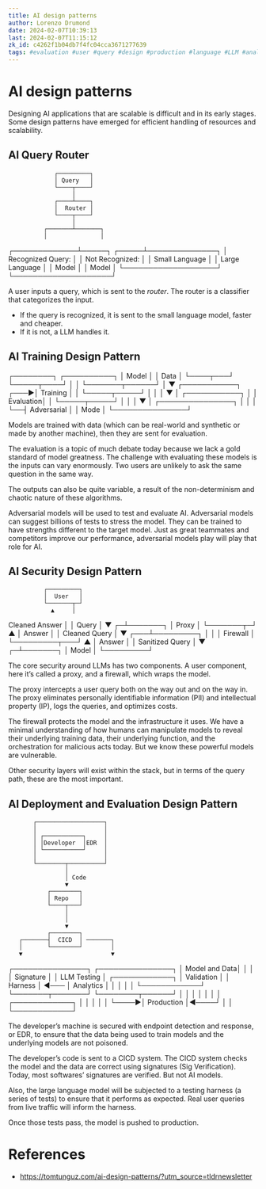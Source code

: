 ```yaml
---
title: AI design patterns
author: Lorenzo Drumond
date: 2024-02-07T10:39:13
last: 2024-02-07T11:15:12
zk_id: c4262f1b04db7f4fc04cca3671277639
tags: #evaluation #user #query #design #production #language #LLM #analytics #intelligence #AI #testing #proxy #security #router #training #machine_learning #firewall #malicious #ML #patterns #analysis #theory #adversarial #artificial #model
---
```



# AI design patterns
Designing AI applications that are scalable is difficult and in its early stages. Some design patterns have emerged for efficient handling of resources and scalability.

## AI Query Router
                 ┌─────────┐
                 │ Query   │
                 └────┬────┘
                      │
                 ┌────┴────┐
                 │  Router │
                 └────┬────┘
                      │
              ┌───────┴───────┐
              │               │
┌─────────────┴─────┐   ┌─────┴──────────────┐
│ Recognized Query: │   │ Not Recognized:    │
│  Small Language   │   │  Large Language    │
│     Model         │   │     Model          │
└───────────────────┘   └────────────────────┘

A user inputs a query, which is sent to the _router_. The router is a classifier that categorizes the input.

- If the query is recognized, it is sent to the small language model, faster and cheaper.
- If it is not, a LLM handles it.

## AI Training Design Pattern
┌────────┐    ┌──────────┐
│ Model  │    │   Data   │
└────┬───┘    └─────┬────┘
     │              │
     └───────┬──────┘
             │
             ▼
       ┌───────────┐
  ┌───►│ Training  │
  │    └─────┬─────┘
  │          │
  │          ▼
  │    ┌───────────┐
  │    │ Evaluation│
  │    └─────┬─────┘
  │          │
  │          ▼
  │  ┌───────────────┐
  │  │               │
  └──┤  Adversarial  │
     │     Mode      │
     └───────────────┘

Models are trained with data (which can be real-world and synthetic or made by another machine), then they are sent for evaluation.

The evaluation is a topic of much debate today because we lack a gold standard of model greatness. The challenge with evaluating these models is the inputs can vary enormously. Two users are unlikely to ask the same question in the same way.

The outputs can also be quite variable, a result of the non-determinism and chaotic nature of these algorithms.

Adversarial models will be used to test and evaluate AI. Adversarial models can suggest billions of tests to stress the model. They can be trained to have strengths different to the target model. Just as great teammates and competitors improve our performance, adversarial models play will play that role for AI.

## AI Security Design Pattern
              ┌─────────┐
              │  User   │
              └───────┬─┘
                ▲     │
Cleaned Answer  │     │ Query
                │     ▼
              ┌─┴───────┐
              │  Proxy  │
              └───────┬─┘
                ▲     │
        Answer  │     │ Cleaned Query
                │     ▼
            ┌───┴─────────┐
            │             │
            │  Firewall   │
            └─────────┬───┘
                ▲     │
        Answer  │     │ Sanitized Query
                │     ▼
              ┌─┴───────┐
              │  Model  │
              └─────────┘

The core security around LLMs has two components. A user component, here it’s called a proxy, and a firewall, which wraps the model.

The proxy intercepts a user query both on the way out and on the way in. The proxy eliminates personally identifiable information (PII) and intellectual property (IP), logs the queries, and optimizes costs.

The firewall protects the model and the infrastructure it uses. We have a minimal understanding of how humans can manipulate models to reveal their underlying training data, their underlying function, and the orchestration for malicious acts today. But we know these powerful models are vulnerable.

Other security layers will exist within the stack, but in terms of the query path, these are the most important.


## AI Deployment and Evaluation Design Pattern
           ┌───────────────────┐
           │                   │
           │ ┌───────────┐     │
           │ │Developer  │EDR  │
           │ └───────────┘     │
           │                   │
           └────────┬──────────┘
                    │
                    │ Code
                    ▼
               ┌────────┐
               │ Repo   │
               └────┬───┘
                    │
                    │
                    ▼
               ┌────────┐
       ┌───────┤  CICD  │ ───────┐
       │       └────────┘        │
       ▼                         ▼
┌───────────────┐       ┌───────────────┐
│ Model and Data│       │               │
│  Signature    │       │   LLM Testing │      ┌────────────┐
│   Validation  │       │    Harness    │ ◄─── │ Analytics  │
│               │       │               │      └────────────┘
└───────┬───────┘       └────────┬──────┘
        │                        │
        │                        │
        │                        │
        │     ┌────────────┐     │
        │     │            │     │
        └────►│ Production │◄────┘
              │            │
              └────────────┘

The developer’s machine is secured with endpoint detection and response, or EDR, to ensure that the data being used to train models and the underlying models are not poisoned.

The developer’s code is sent to a CICD system. The CICD system checks the model and the data are correct using signatures (Sig Verification). Today, most softwares’ signatures are verified. But not AI models.

Also, the large language model will be subjected to a testing harness (a series of tests) to ensure that it performs as expected. Real user queries from live traffic will inform the harness.

Once those tests pass, the model is pushed to production.

# References
- https://tomtunguz.com/ai-design-patterns/?utm_source=tldrnewsletter
